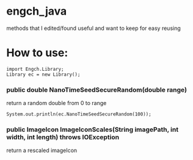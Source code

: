 # engch_java
methods that I edited/found useful and want to keep for easy reusing
# How to use: 
```
import Engch.Library;
Library ec = new Library();
```
### public double NanoTimeSeedSecureRandom(double range)
return a random double from 0 to range
```
System.out.println(ec.NanoTimeSeedSecureRandom(100));
```
### public ImageIcon ImageIconScales(String imagePath, int width, int length) throws IOException
return a rescaled imageIcon 
```
```
